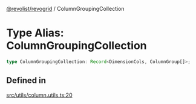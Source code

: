 [@revolist/revogrid](README.md) / ColumnGroupingCollection

# Type Alias: ColumnGroupingCollection

```ts
type ColumnGroupingCollection: Record<DimensionCols, ColumnGroup[]>;
```

## Defined in

[src/utils/column.utils.ts:20](https://github.com/revolist/revogrid/blob/20b33a0db6e2f2e1c06bc58b03fe68189a928a64/src/utils/column.utils.ts#L20)
